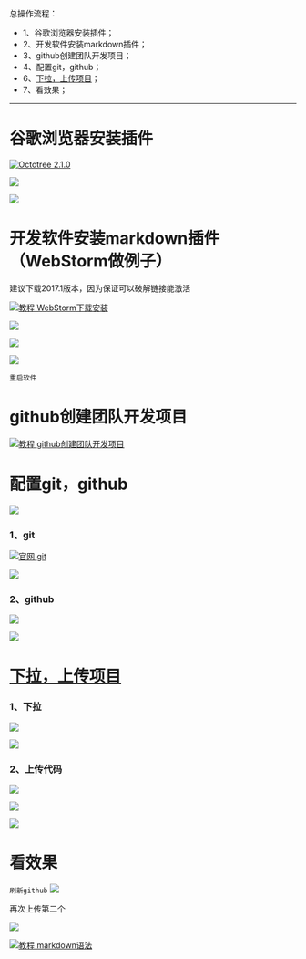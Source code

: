 总操作流程：
- 1、谷歌浏览器安装插件；
- 2、开发软件安装markdown插件；
- 3、github创建团队开发项目；
- 4、配置git，github；
- 6、[下拉，上传项目](#a01)；
- 7、看效果；

----------

# 谷歌浏览器安装插件
[![](https://img.shields.io/badge/Octotree-2.1.0-green.svg "Octotree 2.1.0")](https://pan.baidu.com/s/1D5XPzfVFZL3HBKYYbDku0g)


![](image/2-1.png)

![](image/2-2.png)

# 开发软件安装markdown插件（WebStorm做例子）

建议下载2017.1版本，因为保证可以破解链接能激活

[![](https://img.shields.io/badge/教程-WebStorm下载安装-yellow.svg "教程 WebStorm下载安装")](https://github.com/OurNotes/CCN/blob/master/2.%E5%89%8D%E7%AB%AF/1.%E5%BC%80%E5%8F%91%E5%B7%A5%E5%85%B7/1-WebStorm%E7%9A%84%E4%B8%8B%E8%BD%BD%E5%AE%89%E8%A3%85.md)

![](image/2-3.png)

![](image/2-4.png)

![](image/2-5.png)

`重启软件`
# github创建团队开发项目
[![](https://img.shields.io/badge/教程-github创建团队开发项目-yellow.svg "教程 github创建团队开发项目")](https://github.com/OurNotes/CCN/blob/master/1.%E5%B7%A5%E5%85%B7/3.github/1-github%E4%B9%8B%E5%88%9B%E5%BB%BA%E5%9B%A2%E9%98%9F%E5%BC%80%E5%8F%91%E9%A1%B9%E7%9B%AE.md)
# 配置git，github
![](image/2-6.png)

### 1、git
[![](https://img.shields.io/badge/官网-git-red.svg "官网 git")](https://git-scm.com/)


![](image/2-7.png)

### 2、github
![](image/2-8.png)

![](image/2-9.png)
# <a name="a01" href="#" >下拉，上传项目</a>
### 1、下拉
![](image/2-10.png)

![](image/2-11.png)
### 2、上传代码
![](image/2-12.png)

![](image/2-13.png)

![](image/2-14.png)

# 看效果
`刷新github`
![](image/2-15.png)

再次上传第二个

![](image/2-16.png)

[![](https://img.shields.io/badge/教程-markdown语法-yellow.svg "教程 markdown语法")](https://www.jianshu.com/p/0130ad32a08d)